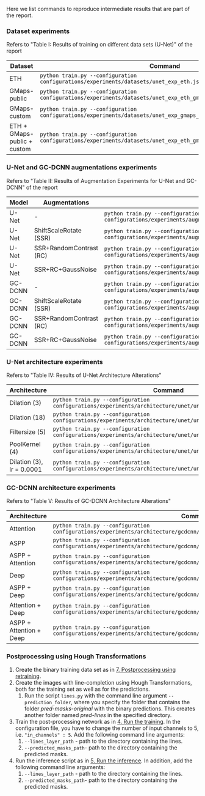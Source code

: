 Here we list commands to reproduce intermediate results that are part of the report.

### Dataset experiments

Refers to "Table I: Results of training on different data sets (U-Net)" of the report

| Dataset | Command |
| ------- | ------- |
| ETH |`python train.py --configuration configurations/experiments/datasets/unet_exp_eth.jsonc`|
| GMaps-public |`python train.py --configuration configurations/experiments/datasets/unet_exp_eth_gmaps_public.jsonc`|
| GMaps-custom |`python train.py --configuration configurations/experiments/datasets/unet_exp_gmaps_custom.jsonc`|
| ETH + GMaps-public + custom|`python train.py --configuration configurations/experiments/datasets/unet_exp_eth_gmaps_public_gmaps_custom.jsonc`|

### U-Net and GC-DCNN augmentations experiments

Refers to "Table II: Results of Augmentation Experiments for U-Net and GC-DCNN" of the report

|Model | Augmentations | Command |
| ----- | ------------ | ------- |
| U-Net | - |`python train.py --configuration configurations/experiments/augmentations/unet/0000_unet_exp_augmentation.jsonc`|
| U-Net | ShiftScaleRotate (SSR) |`python train.py --configuration configurations/experiments/augmentations/unet/0004_unet_exp_augmentation.jsonc`|
| U-Net | SSR+RandomContrast (RC) |`python train.py --configuration configurations/experiments/augmentations/unet/0409_unet_exp_augmentation.jsonc`|
| U-Net | SSR+RC+GaussNoise |`python train.py --configuration configurations/experiments/augmentations/unet/040908_unet_exp_augmentation.jsonc`|
| GC-DCNN | - |`python train.py --configuration configurations/experiments/augmentations/gcdcnn/0000_gcdcnn_exp_augmentation.jsonc`|
| GC-DCNN | ShiftScaleRotate (SSR) |`python train.py --configuration configurations/experiments/augmentations/gcdcnn/0004_gcdcnn_exp_augmentation.jsonc`|
| GC-DCNN | SSR+RandomContrast (RC) |`python train.py --configuration configurations/experiments/augmentations/gcdcnn/0409_gcdcnn_exp_augmentation.jsonc`|
| GC-DCNN | SSR+RC+GaussNoise |`python train.py --configuration configurations/experiments/augmentations/gcdcnn/040908_gcdcnn_exp_augmentation.jsonc`|

### U-Net architecture experiments

Refers to "Table IV: Results of U-Net Architecture Alterations"

| Architecture | Command |
| ------------- | ------- |
| Dilation (3) |`python train.py --configuration configurations/experiments/architecture/unet/unet_exp_dilation.jsonc`|
| Dilation (18) |`python train.py --configuration configurations/experiments/architecture/unet/unet_exp_dilation_large.jsonc`|
| Filtersize (5) |`python train.py --configuration configurations/experiments/architecture/unet/unet_exp_filter.jsonc`|
| PoolKernel (4) |`python train.py --configuration configurations/experiments/architecture/unet/unet_exp_stride_pool.jsonc`|
| Dilation (3), lr = 0.0001 |`python train.py --configuration configurations/experiments/architecture/unet/unet_exp_dilation_lowlr.jsonc`|

### GC-DCNN architecture experiments

Refers to "Table V: Results of GC-DCNN Architecture Alterations"

| Architecture | Command |
| ------------ | ------- |
| Attention | `python train.py --configuration configurations/experiments/architecture/gcdcnn/gcdcnn_exp_attention.jsonc` |
| ASPP | `python train.py --configuration configurations/experiments/architecture/gcdcnn/gcdcnn_exp_aspp_avg_pool.jsonc` |
| ASPP + Attention | `python train.py --configuration configurations/experiments/architecture/gcdcnn/gcdcnn_exp_aspp_avg_pool_attention.jsonc` |
| Deep | `python train.py --configuration configurations/experiments/architecture/gcdcnn/gcdcnn_exp_deep.jsonc` |
| ASPP + Deep | `python train.py --configuration configurations/experiments/architecture/gcdcnn/gcdcnn_exp_deep_aspp_avg_pool.jsonc` |
| Attention + Deep | `python train.py --configuration configurations/experiments/architecture/gcdcnn/gcdcnn_exp_deep_attention.jsonc` |
| ASPP + Attention + Deep | `python train.py --configuration configurations/experiments/architecture/gcdcnn/gcdcnn_exp_deep_aspp_avg_pool_attention.jsonc` |


### Postprocessing using Hough Transformations

1. Create the binary training data set as in [7. Postprocessing using retraining](./README.md/#6-postprocessing-using-retraining).
2. Create the images with line-completion using Hough Transformations, both for the training set as well as for the predictions.
   1. Run the script `lines.py` with the command line argument `--prediction_folder`, where you specify the folder that contains the folder _pred-masks-original_ with the binary predictions. This creates another folder named _pred-lines_ in the specified directory.
3. Train the post-processing network as in [4. Run the training](./README.md/#4-run-the-training). In the configuration file, you have to change the number of input channels to 5, i.e. `"in_channels" : 5`. Add the following command line arguments:
   1. `--lines_layer_path` - path to the directory containing the lines.
   2. `--predicted_masks_path`- path to the directory containing the predicted masks.
4. Run the inference script as in [5. Run the inference](./README.md/#5-run-the-inference). In addition, add the following command line arguments:
   1. `--lines_layer_path` - path to the directory containing the lines.
   2. `--predicted_masks_path`- path to the directory containing the predicted masks.

